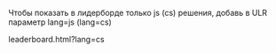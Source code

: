 Чтобы показать в лидерборде только js (cs) решения, добавь в ULR параметр lang=js (lang=cs)

leaderboard.html?lang=cs